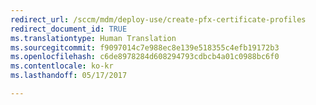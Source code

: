 ```yaml
---
redirect_url: /sccm/mdm/deploy-use/create-pfx-certificate-profiles
redirect_document_id: TRUE
ms.translationtype: Human Translation
ms.sourcegitcommit: f9097014c7e988ec8e139e518355c4efb19172b3
ms.openlocfilehash: c6de8978284d608294793cdbcb4a01c0988bc6f0
ms.contentlocale: ko-kr
ms.lasthandoff: 05/17/2017

---
```



